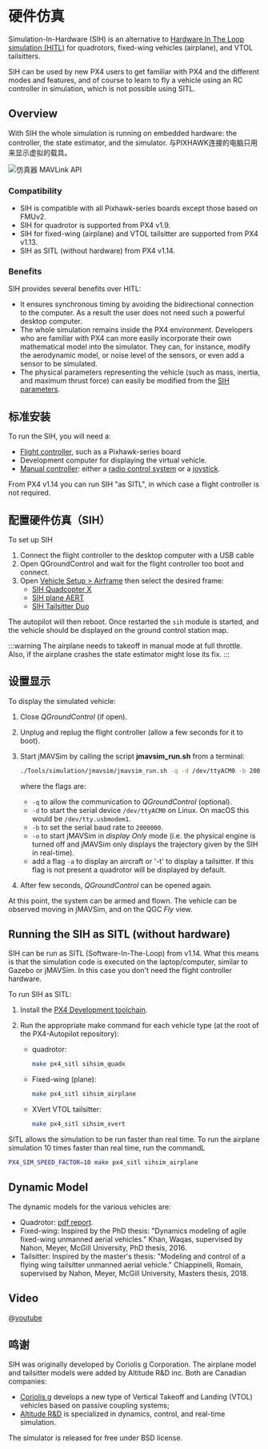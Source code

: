 # 硬件仿真

Simulation-In-Hardware (SIH) is an alternative to [Hardware In The Loop simulation (HITL)](../simulation/hitl.md) for quadrotors, fixed-wing vehicles (airplane), and VTOL tailsitters.

SIH can be used by new PX4 users to get familiar with PX4 and the different modes and features, and of course to learn to fly a vehicle using an RC controller in simulation, which is not possible using SITL.

## Overview

With SIH the whole simulation is running on embedded hardware: the controller, the state estimator, and the simulator. 与PIXHAWK连接的电脑只用来显示虚拟的载具。

![仿真器 MAVLink API](../../assets/diagrams/SIH_diagram.png)

### Compatibility

- SIH is compatible with all Pixhawk-series boards except those based on FMUv2.
- SIH for quadrotor is supported from PX4 v1.9.
- SIH for fixed-wing (airplane) and VTOL tailsitter are supported from PX4 v1.13.
- SIH as SITL (without hardware) from PX4 v1.14.

### Benefits

SIH provides several benefits over HITL:

- It ensures synchronous timing by avoiding the bidirectional connection to the computer. As a result the user does not need such a powerful desktop computer.
- The whole simulation remains inside the PX4 environment. Developers who are familiar with PX4 can more easily incorporate their own mathematical model into the simulator. They can, for instance, modify the aerodynamic model, or noise level of the sensors, or even add a sensor to be simulated.
- The physical parameters representing the vehicle (such as mass, inertia, and maximum thrust force) can easily be modified from the [SIH parameters](../advanced_config/parameter_reference.md#simulation-in-hardware).

## 标准安装

To run the SIH, you will need a:

- [Flight controller](../flight_controller/README.md), such as a Pixhawk-series board
- Development computer for displaying the virtual vehicle.
- [Manual controller](../getting_started/px4_basic_concepts.md#manual-control): either a [radio control system](../getting_started/px4_basic_concepts.md#radio-control-rc) or a [joystick](../getting_started/px4_basic_concepts.md#gcs-joystick-controller).

From PX4 v1.14 you can run SIH "as SITL", in which case a flight controller is not required.

## 配置硬件仿真（SIH）

To set up SIH

1. Connect the flight controller to the desktop computer with a USB cable
1. Open QGroundControl and wait for the flight controller too boot and connect.
1. Open [Vehicle Setup > Airframe](../config/airframe.md) then select the desired frame:
   - [SIH Quadcopter X](../airframes/airframe_reference.md#copter_simulation_sih_quadcopter_x)
   - [SIH plane AERT](../airframes/airframe_reference.md#plane_simulation_sih_plane_aert)
   - [SIH Tailsitter Duo](../airframes/airframe_reference.md#vtol_simulation_sih_tailsitter_duo)

The autopilot will then reboot. Once restarted the `sih` module is started, and the vehicle should be displayed on the ground control station map.

:::warning
The airplane needs to takeoff in manual mode at full throttle.
Also, if the airplane crashes the state estimator might lose its fix.
:::

## 设置显示

To display the simulated vehicle:

1. Close _QGroundControl_ (if open).
1. Unplug and replug the flight controller (allow a few seconds for it to boot).
1. Start jMAVSim by calling the script **jmavsim_run.sh** from a terminal:

   ```sh
   ./Tools/simulation/jmavsim/jmavsim_run.sh -q -d /dev/ttyACM0 -b 2000000 -o
   ```

   where the flags are:

   - `-q` to allow the communication to _QGroundControl_ (optional).
   - `-d` to start the serial device `/dev/ttyACM0` on Linux. On macOS this would be `/dev/tty.usbmodem1`.
   - `-b` to set the serial baud rate to `2000000`.
   - `-o` to start jMAVSim in _display Only_ mode (i.e. the physical engine is turned off and jMAVSim only displays the trajectory given by the SIH in real-time).
   - add a flag `-a` to display an aircraft or '-t' to display a tailsitter. If this flag is not present a quadrotor will be displayed by default.

1. After few seconds, _QGroundControl_ can be opened again.

At this point, the system can be armed and flown. The vehicle can be observed moving in jMAVSim, and on the QGC _Fly_ view.

## Running the SIH as SITL (without hardware)

SIH can be run as SITL (Software-In-The-Loop) from v1.14. What this means is that the simulation code is executed on the laptop/computer, similar to Gazebo or jMAVSim. In this case you don't need the flight controller hardware.

To run SIH as SITL:

1. Install the [PX4 Development toolchain](../dev_setup/dev_env.md).
1. Run the appropriate make command for each vehicle type (at the root of the PX4-Autopilot repository):

   - quadrotor:

     ```sh
     make px4_sitl sihsim_quadx
     ```

   - Fixed-wing (plane):

     ```sh
     make px4_sitl sihsim_airplane
     ```

   - XVert VTOL tailsitter:

     ```sh
     make px4_sitl sihsim_xvert
     ```

SITL allows the simulation to be run faster than real time. To run the airplane simulation 10 times faster than real time, run the commandL

```sh
PX4_SIM_SPEED_FACTOR=10 make px4_sitl sihsim_airplane
```

## Dynamic Model

The dynamic models for the various vehicles are:

- Quadrotor: [pdf report](https://github.com/PX4/PX4-user_guide/raw/v1.14/assets/simulation/SIH_dynamic_model.pdf).
- Fixed-wing: Inspired by the PhD thesis: "Dynamics modeling of agile fixed-wing unmanned aerial vehicles." Khan, Waqas, supervised by Nahon, Meyer, McGill University, PhD thesis, 2016.
- Tailsitter: Inspired by the master's thesis: "Modeling and control of a flying wing tailsitter unmanned aerial vehicle." Chiappinelli, Romain, supervised by Nahon, Meyer, McGill University, Masters thesis, 2018.

## Video

@[youtube](https://youtu.be/PzIpSCRD8Jo)

## 鸣谢

SIH was originally developed by Coriolis g Corporation. The airplane model and tailsitter models were added by Altitude R&D inc. Both are Canadian companies:

- [Coriolis g](http://ww7.vogi-vtol.com) develops a new type of Vertical Takeoff and Landing (VTOL) vehicles based on passive coupling systems;
- [Altitude R&D](https://www.altitude-rd.com/) is specialized in dynamics, control, and real-time simulation.

The simulator is released for free under BSD license.
